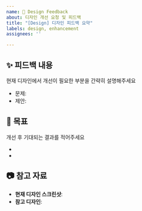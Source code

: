 ```yaml
---
name: 🎨 Design Feedback
about: 디자인 개선 요청 및 피드백
title: "[Design] 디자인 피드백 요약"
labels: design, enhancement
assignees: ''

---
```


## ✨ 피드백 내용
현재 디자인에서 개선이 필요한 부분을 간략히 설명해주세요
- 문제: 
- 제안: 


## 🎯 목표
개선 후 기대되는 결과를 적어주세요

- 
- 


## 📷 참고 자료
- **현재 디자인 스크린샷**:
- **참고 디자인**:
